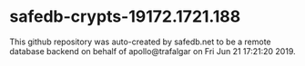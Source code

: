 # safedb-crypts-19172.1721.188
This github repository was auto-created by safedb.net to be a remote database backend on behalf of apollo@trafalgar on Fri Jun 21 17:21:20 2019.

